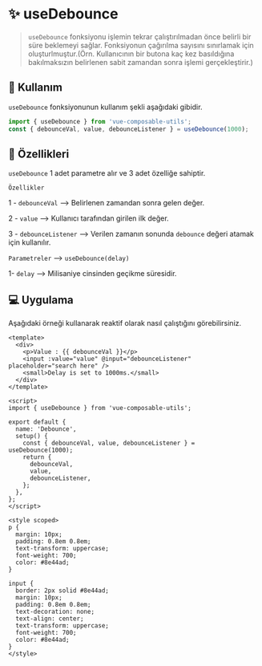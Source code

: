 # :sparkles: useDebounce

> `useDebounce` fonksiyonu işlemin tekrar çalıştırılmadan önce belirli bir süre beklemeyi sağlar. Fonksiyonun çağırılma sayısını sınırlamak için oluşturlmuştur.(Örn. Kullanıcının bir butona kaç kez basıldığına bakılmaksızın belirlenen sabit zamandan sonra işlemi gerçekleştirir.)

## :convenience_store: Kullanım

`useDebounce` fonksiyonunun kullanım şekli aşağıdaki gibidir.

```js
import { useDebounce } from 'vue-composable-utils';
const { debounceVal, value, debounceListener } = useDebounce(1000);
```

## :rocket: Özellikleri

`useDebounce` 1 adet parametre alır ve 3 adet özelliğe sahiptir.

`Özellikler`

1 - `debounceVal` --> Belirlenen zamandan sonra gelen değer.

2 - `value` --> Kullanıcı tarafından girilen ilk değer.

3 - `debounceListener` --> Verilen zamanın sonunda `debounce` değeri atamak için kullanılır.

`Parametreler` --> `useDebounce(delay)`

1- `delay` --> Milisaniye cinsinden geçikme süresidir.

## :computer: Uygulama

Aşağıdaki örneği kullanarak reaktif olarak nasıl çalıştığını görebilirsiniz.

<DebounceComponent />

```vue
<template>
  <div>
    <p>Value : {{ debounceVal }}</p>
    <input :value="value" @input="debounceListener" placeholder="search here" />
    <small>Delay is set to 1000ms.</small>
  </div>
</template>

<script>
import { useDebounce } from 'vue-composable-utils';

export default {
  name: 'Debounce',
  setup() {
    const { debounceVal, value, debounceListener } = useDebounce(1000);
    return {
      debounceVal,
      value,
      debounceListener,
    };
  },
};
</script>

<style scoped>
p {
  margin: 10px;
  padding: 0.8em 0.8em;
  text-transform: uppercase;
  font-weight: 700;
  color: #8e44ad;
}

input {
  border: 2px solid #8e44ad;
  margin: 10px;
  padding: 0.8em 0.8em;
  text-decoration: none;
  text-align: center;
  text-transform: uppercase;
  font-weight: 700;
  color: #8e44ad;
}
</style>
```

<ToggleDarkMode/>
